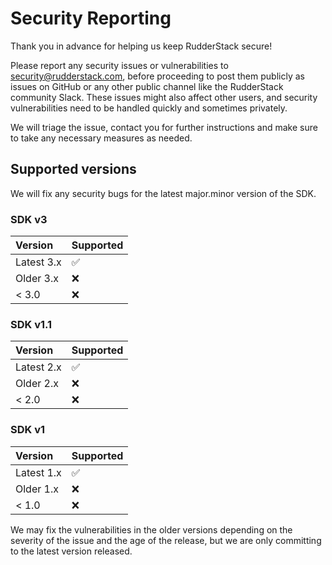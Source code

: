 # Security Reporting

Thank you in advance for helping us keep RudderStack secure!

Please report any security issues or vulnerabilities to [security@rudderstack.com](mailto:security@rudderstack.com), before proceeding to post them publicly as issues on GitHub or any other public channel like the RudderStack community Slack. These issues might also affect other users, and security vulnerabilities need to be handled quickly and sometimes privately.

We will triage the issue, contact you for further instructions and make sure to take any necessary measures as needed.

## Supported versions

We will fix any security bugs for the latest major.minor version of the SDK.

### SDK v3

| Version    | Supported |
| :--------- | :-------- |
| Latest 3.x | ✅        |
| Older 3.x  | ❌        |
| < 3.0      | ❌        |

### SDK v1.1

| Version    | Supported |
| :--------- | :-------- |
| Latest 2.x | ✅        |
| Older 2.x  | ❌        |
| < 2.0      | ❌        |

### SDK v1

| Version    | Supported |
| :--------- | :-------- |
| Latest 1.x | ✅        |
| Older 1.x  | ❌        |
| < 1.0      | ❌        |

We may fix the vulnerabilities in the older versions depending on the severity of the issue and the age of the release, but we are only committing to the latest version released.
